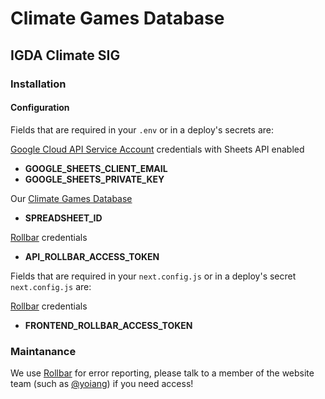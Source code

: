 # Climate Games Database

## IGDA Climate SIG

### Installation

#### Configuration

Fields that are required in your `.env` or in a deploy's secrets are:

[Google Cloud API Service Account](https://console.cloud.google.com/apis/credentials?folder=&organizationId=&project=climate-games-database) credentials with Sheets API enabled

- **GOOGLE_SHEETS_CLIENT_EMAIL**
- **GOOGLE_SHEETS_PRIVATE_KEY**

Our [Climate Games Database](https://docs.google.com/spreadsheets/d/1qdGB8W5FOUQKS_hlhHSInHqFZX75Ok2VXk-rURVFHBA/edit#gid=835115957)

- **SPREADSHEET_ID**

[Rollbar](https://rollbar.com/yoiang/climate_games_database/?environment=) credentials

- **API_ROLLBAR_ACCESS_TOKEN**

Fields that are required in your `next.config.js` or in a deploy's secret `next.config.js` are:

[Rollbar](https://rollbar.com/yoiang/climate_games_database/?environment=) credentials

- **FRONTEND_ROLLBAR_ACCESS_TOKEN**

### Maintanance

We use [Rollbar](https://rollbar.com/yoiang/climate_games_database/?environment=) for error reporting, please talk to a member of the website team (such as [@yoiang](github.com/yoiang)) if you need access!
